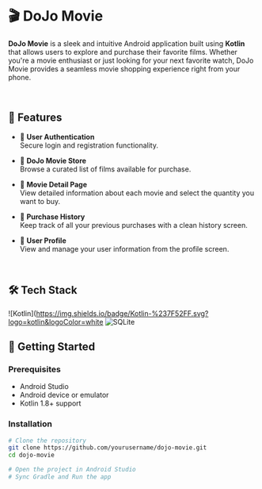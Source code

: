 # 🎬 DoJo Movie

**DoJo Movie** is a sleek and intuitive Android application built using **Kotlin** that allows users to explore and purchase their favorite films. Whether you're a movie enthusiast or just looking for your next favorite watch, DoJo Movie provides a seamless movie shopping experience right from your phone.

<br>

## 📱 Features

- 🔐 **User Authentication**  
  Secure login and registration functionality.

- 🛒 **DoJo Movie Store**  
  Browse a curated list of films available for purchase.

- 🎥 **Movie Detail Page**  
  View detailed information about each movie and select the quantity you want to buy.

- 📜 **Purchase History**  
  Keep track of all your previous purchases with a clean history screen.

- 🙍 **User Profile**  
  View and manage your user information from the profile screen.
<br>

## 🛠️ Tech Stack
![Kotlin](https://img.shields.io/badge/Kotlin-%237F52FF.svg?logo=kotlin&logoColor=white
![SQLite](https://img.shields.io/badge/SQLite-%2307405e.svg?logo=sqlite&logoColor=white)
<br>

## 🚀 Getting Started

### Prerequisites

- Android Studio
- Android device or emulator
- Kotlin 1.8+ support

### Installation

```bash
# Clone the repository
git clone https://github.com/yourusername/dojo-movie.git
cd dojo-movie

# Open the project in Android Studio
# Sync Gradle and Run the app
```
